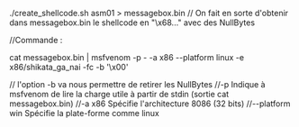 ./create_shellcode.sh asm01 > messagebox.bin
// On fait en sorte d'obtenir dans messagebox.bin le shellcode en "\x68..." avec des NullBytes

//Commande :

cat messagebox.bin | msfvenom -p - -a x86 --platform linux -e x86/shikata_ga_nai -fc -b '\x00'

// l'option -b va nous permettre de retirer les NullBytes
//-p Indique à msfvenom de lire la charge utile à partir de stdin (sortie cat messagebox.bin)
//-a x86 Spécifie l'architecture 8086 (32 bits)
//--platform win Spécifie la plate-forme comme linux


